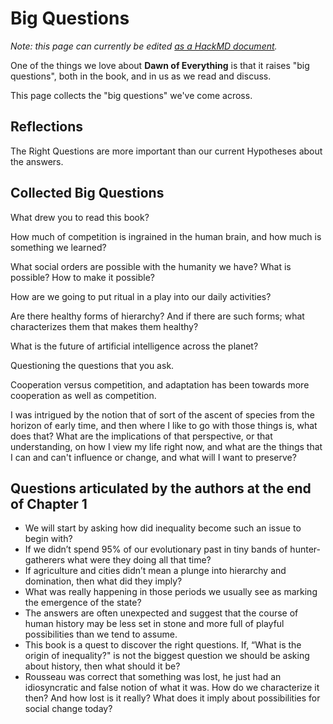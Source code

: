 # Big Questions

_Note: this page can currently be edited [as a HackMD document](https://hackmd.io/@peterkaminski/SyRoz3rrc)._

One of the things we love about **Dawn of Everything** is that it raises "big questions", both in the book, and in us as we read and discuss.

This page collects the "big questions" we've come across.

## Reflections

The Right Questions are more important than our current Hypotheses about the answers.

## Collected Big Questions

What drew you to read this book?

How much of competition is ingrained in the human brain, and how much is something we learned?

What social orders are possible with the humanity we have? What is possible? How to make it possible?

How are we going to put ritual in a play into our daily activities?

Are there healthy forms of hierarchy? And if there are such forms; what characterizes them that makes them healthy?

What is the future of artificial intelligence across the planet?

Questioning the questions that you ask.

Cooperation versus competition, and adaptation has been towards more cooperation as well as competition.

I was intrigued by the notion that of sort of the ascent of species from the horizon of early time, and then where I like to go with those things is, what does that? What are the implications of that perspective, or that understanding, on how I view my life right now, and what are the things that I can and can't influence or change, and what will I want to preserve?

## Questions articulated by the authors at the end of Chapter 1

- We will start by asking how did inequality become such an issue to begin with?
- If we didn’t spend 95% of our evolutionary past in tiny bands of hunter-gatherers what were they doing all that time?
- If agriculture and cities didn’t mean a plunge into hierarchy and domination, then what did they imply?
- What was really happening in those periods we usually see as marking the emergence of the state?
- The answers are often unexpected and suggest that the course of human history may be less set in stone and more full of playful possibilities than we tend to assume.
- This book is a quest to discover the right questions. If, “What is the origin of inequality?" is not the biggest question we should be asking about history, then what should it be?
- Rousseau was correct that something was lost, he just had an idiosyncratic and false notion of what it was. How do we characterize it then? And how lost is it really? What does it imply about possibilities for social change today?
